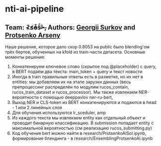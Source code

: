 # nti-ai-pipeline
## Team: <̷͊s̸̕o̵͒s̶̈́>̶̀, Authors: [Georgii Surkov](https://github.com/GeorgiySurkov) and [Protsenko Arseny](https://github.com/ProtsenkoAI)

Наше решение, которое дало скор 0.8053 на public было blending'ом трёх бертов, обученных на kfold из train-части датасета. 
Основные моменты решения:
1. Конкатенируем ключевое слово (скрытое под @placeholder) с query, в BERT подаём два текста: main_token + query и текст новости
2. Иногда в train правильные ответы есть в разметке, но их нет в entities: мы добавляем их на этапе зарузки данных (весь препроцессинг 
  распределён по модулям rucos_contain, rucos_train_dataset и rucos_processor). Мы также извлекаем NER-вероятности с помощью deeppavlov ner-ru-bert, 
3. Выход NER и CLS-token из BERT конкатенируются и подаются в head - 1 или 2 линейных слоя
4. Для обучения используются lr_sceduler, amp
5. Из каждого текста мы извлекаем entity как отдельный объект и проводит бинарную классификацию. В submission попадает entity с максимальной вероятностью 
  (см реализацию rucos_submitting.py)
6. Код обучения bert можно найти в research/ProtsenkoAISol.ipynb, формирование блендинга - в research/EnsemblingProtsenkoAI.ipynb
